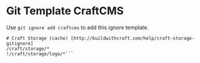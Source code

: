 Git Template CraftCMS
===

Use `git ignore add craftcms` to add this ignore template.

```
# Craft Storage (cache) [http://buildwithcraft.com/help/craft-storage-gitignore]
/craft/storage/*
!/craft/storage/logo/*```
